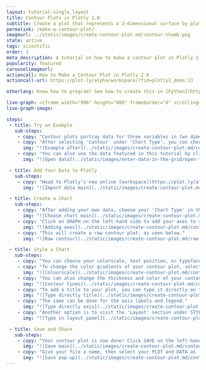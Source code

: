 ```yaml
---
layout: tutorial-single_layout
title: Contour Plots in Plotly 2.0
subtitle: Create a plot that represents a 3-dimensional surface by plotting on a 2-dimensional grid.
permalink: /make-a-contour-plot/
imageurl: ../static/images/create-contour-plot.md/contour-thumb.png
state: active
tags: scientific
order: 3
meta_description: A tutorial on how to make a contour plot in Plotly 2.0.
popularity: featured
carouselimageurl:
actioncall: How to Make a Contour Plot in Plotly 2.0
actioncall-url: https://plot.ly/alpha/workspace/?fid=plotly2_demo:13

otherlang: Know how to program? See how to create this in [Python](https://plot.ly/python/contour-plots/) or [R](https://plot.ly/r/contour-plots/).

live-graph: <iframe width="900" height="800" frameborder="0" scrolling="no" src="https://plot.ly/~plotly2_demo/13.embed"></iframe>
live-graph-image:

steps:
 - title: Try an Example
   sub-steps:
    - copy: "Contour plots portray data for three variables in two dimensions and contains a number of contour lines."
    - copy: "After selecting 'Contour' under 'Chart Type', you can check out an example before adding your own data. Clicking the 'try an example' button will show what a sample chart looks like after adding data and playing with the style. You'll also see what values and style attributes were selected for this specific contour plot, as well as the end result."
      img: "![Example after](../static/images/create-contour-plot.md/contour-try-example.png)"
    - copy: "You can also use the data featured in this tutorial by clicking on 'Open This Data in Plotly' on the left-hand side. It'll open in your workspace."
      img: "![Open data](../static/images/enter-data-in-the-grid/open-this-data.png)"

 - title: Add Your Data to Plotly
   sub-steps:
    - copy: "Head to Plotly’s new online [workspace](https://plot.ly/alpha/workspace/) and add your data. You have the option of typing directly in the grid, uploading your file, or entering a URL of an online dataset. Plotly accepts .xls, .xlsx, or .csv files. For more information on how to enter your data, see [this](http://help.plot.ly/add-data-to-the-plotly-grid/) tutorial."
      img: "![Import data main](../static/images/create-contour-plot.md/contour-import-data.png)"

 - title: Create a Chart
   sub-steps:
    - copy: "After adding your own data, choose your 'Chart Type' in the GRAPH section on the left-hand side and select 'Contour'."
      img: "![Choose chart main](../static/images/create-contour-plot.md/contour-choose-chart.png)"
    - copy: "Click on GRAPH on the left-hand side to add your axes to your contour. After selecting 'Contour', you should then fill out the Z, X, and Y dropdown to create the plot. For our plot, we'll add all columns of our data set in the 'Z' matrix."
      img: "![Adding axes](../static/images/create-contour-plot.md/contour-values.png)"
    - copy: "This will create a raw contour plot, as seen below."
      img: "![Raw contour](../static/images/create-contour-plot.md/raw-contour-plot.png)"

 - title: Style a Chart
   sub-steps:
    - copy: "You can choose your colorscale, text position, or typeface. Click on STYLE on the left-hand side to play around with the style of your chart."
    - copy: "To change the color gradients of your contour plot, select ‘Traces’ under the same STYLE tab, and choose the colorscale you want."
      img: "![Colourscale](../static/images/create-contour-plot.md/contour-colourscale-panel.png)"
    - copy: "You can also change the thickness and color of your contour lines in the THICKNESS bar. We've also played around with the number of contours of our plot."
      img: "![Contour lines](../static/images/create-contour-plot.md/contour-lines.png)"
    - copy: "To add a title to your plot, you can type it directly on the title by double-clicking it."
      img: "![Type directly title](../static/images/create-contour-plot.md/contour-type-title.png)"
    - copy: "The same can be done for the axis labels and legend."
      img: "![Type directly axis](../static/images/create-contour-plot.md/contour-axis-title.png)"
    - copy: "Another option is to visit the 'Layout' section under STYLE, click on 'Text' and enter your title in the box, as shown below. Note that certain typeface are only available with a PRO subscription. Click [here](https://plot.ly/products/cloud/) to upgrade!"
      img: "![Type in layout panel](../static/images/create-contour-plot.md/contour-title-panel.png)"

 - title: Save and Share
   sub-steps:
    - copy: "Your contour plot is now done! Click SAVE on the left-hand side."
      img: "![Save main](../static/images/create-contour-plot.md/contour-save-main.png)"
    - copy: "Give your file a name, then select your PLOT and DATA as 'Public' or 'Private'. For more information on how sharing works, including the difference between private, public and secret sharing, visit [this](http://help.plot.ly/save-share-and-export-in-plotly/) page."
      img: "![Save pop-up](../static/images/create-contour-plot.md/contour-save-popup.png)"
---
```



